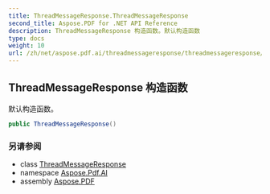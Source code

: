 ```yaml
---
title: ThreadMessageResponse.ThreadMessageResponse
second_title: Aspose.PDF for .NET API Reference
description: ThreadMessageResponse 构造函数。默认构造函数
type: docs
weight: 10
url: /zh/net/aspose.pdf.ai/threadmessageresponse/threadmessageresponse/
---
```

## ThreadMessageResponse 构造函数

默认构造函数。

```csharp
public ThreadMessageResponse()
```

### 另请参阅

* class [ThreadMessageResponse](../)
* namespace [Aspose.Pdf.AI](../../../aspose.pdf.ai/)
* assembly [Aspose.PDF](../../../)